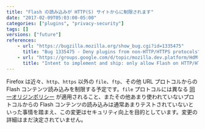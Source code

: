 ```yaml
---
title: "Flash の読み込みが HTTP(S) サイトからに制限されます"
date: "2017-02-09T05:03:00-05:00"
categories: ["plugins", "privacy-security"]
tags: []
versions: ["future"]
references:
    - url: "https://bugzilla.mozilla.org/show_bug.cgi?id=1335475"
      title: "Bug 1335475 - Deny plugins from non-HTTP/HTTPS protocols"
    - url: "https://groups.google.com/d/topic/mozilla.dev.platform/HdM-yCnhTYo/discussion"
      title: "Intent to implement and ship: only allow Flash on HTTP/HTTPS sites"
---
```

Firefox は近々、`http`、`https` 以外の `file`、`ftp`、その他 URL プロトコルからの Flash コンテンツ読み込みを制限する予定です。`file` プロトコルには異なる [同一オリジンポリシー](https://developer.mozilla.org/ja/docs/Web/Security/Same-origin_policy) が適用されること、またその他あまり使われていないプロトコルからの Flash コンテンツの読み込みは通常あまりテストされていないといった事情を踏まえ、この変更はセキュリティ向上を目的としています。変更の詳細はまだ決定されていません。
